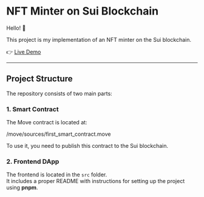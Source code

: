 # NFT Minter on Sui Blockchain

Hello! 👋

This project is my implementation of an NFT minter on the Sui blockchain.

👉 [Live Demo](https://cheery-taffy-bea860.netlify.app/)

---

## Project Structure

The repository consists of two main parts:

### 1. Smart Contract

The Move contract is located at:

/move/sources/first_smart_contract.move

To use it, you need to publish this contract to the Sui blockchain.

### 2. Frontend DApp

The frontend is located in the `src` folder.  
It includes a proper README with instructions for setting up the project using **pnpm**.
